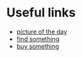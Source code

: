# Useful links

- [picture of the day](https://www.bing.com)
- [find something](https://www.google.com)
- [buy something](https://www.amazon.com)